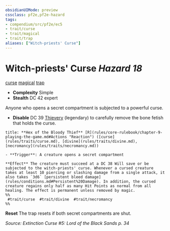 ```yaml
---
obsidianUIMode: preview
cssclass: pf2e,pf2e-hazard
tags:
- compendium/src/pf2e/ec5
- trait/curse
- trait/magical
- trait/trap
aliases: ["Witch-priests' Curse"]
---
```

# Witch-priests' Curse *Hazard 18*  
[curse](curse.md "Curse Effect Trait")  [magical](magical.md "Magical Item Trait")  [trap](trap.md "Trap Hazard Trait")  

- **Complexity** Simple
- **Stealth** DC 42 expert  

Anyone who opens a secret compartment is subjected to a powerful curse.

- **Disable** DC 39 [Thievery](skills.md#Thievery) (legendary) to carefully remove the bone fetish that holds the curse.  

```ad-embed-ability
title: **Hex of the Bloody Thief** [R](rules/core-rulebook/chapter-9-playing-the-game.md#Actions "Reaction") ([curse](rules/traits/curse.md), [divine](rules/traits/divine.md), [necromancy](rules/traits/necromancy.md))

- **Trigger**: A creature opens a secret compartment

**Effect** The creature must succeed at a DC 38 Will save or be subjected to the witch-priests' curse. Whenever a cursed creature takes at least 10 piercing or slashing damage from a single attack, it also takes `3d6` [persistent bleed damage](rules/conditions.md#Persistent%20Damage). In addition, the cursed creature regains only half as many Hit Points as normal from all healing. The effect is permanent unless removed by magic.  
%%
 #trait/curse  #trait/divine  #trait/necromancy 
%%
```

**Reset** The trap resets if both secret compartments are shut.  

*Source: Extinction Curse #5: Lord of the Black Sands p. 34*